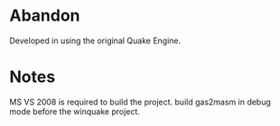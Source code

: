 # Abandon
Developed in using the original Quake Engine.

# Notes
MS VS 2008 is required to build the project.
build gas2masm in debug mode before the winquake project.

